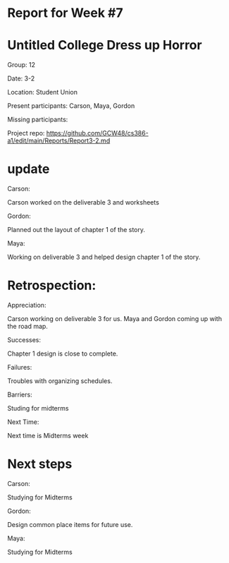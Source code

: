 # Report for Week #7

# Untitled College Dress up Horror 

Group: 12

Date: 3-2

Location: Student Union

Present participants: Carson, Maya, Gordon

Missing participants: 

Project repo: https://github.com/GCW48/cs386-a1/edit/main/Reports/Report3-2.md

# update 

Carson:

Carson worked on the deliverable 3 and worksheets

Gordon:

Planned out the layout of chapter 1 of the story.

Maya: 

Working on deliverable 3 and helped design chapter 1 of the story.



# Retrospection:


Appreciation: 

Carson working on deliverable 3 for us. Maya and Gordon coming up with the road map.

Successes:

Chapter 1 design is close to complete.

Failures:

Troubles with organizing schedules.

Barriers:

Studing for midterms

Next Time: 

Next time is Midterms week

# Next steps 


Carson: 

Studying for Midterms

Gordon:

Design common place items for future use.

Maya:

Studying for Midterms
